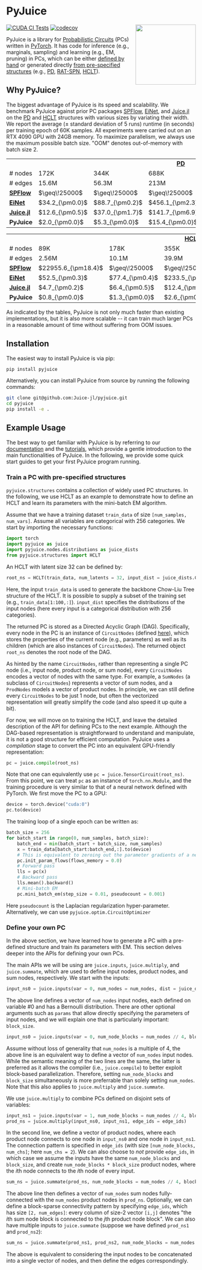 # PyJuice

<img align="right" width="160px" src="https://avatars.githubusercontent.com/u/58918144?s=200&v=4">

[![CUDA CI Tests](https://github.com/Juice-jl/pyjuice/actions/workflows/ci_tests.yml/badge.svg?branch=main)](https://github.com/Juice-jl/pyjuice/actions/workflows/ci_tests.yml)
[![codecov](https://codecov.io/gh/Juice-jl/pyjuice/branch/main/graph/badge.svg?token=XpgPLYa2RQ)](https://codecov.io/gh/Juice-jl/pyjuice)

PyJuice is a library for [Probabilistic Circuits](https://starai.cs.ucla.edu/papers/ProbCirc20.pdf) (PCs) written in [PyTorch](https://github.com/pytorch/pytorch). It has code for inference (e.g., marginals, sampling) and learning (e.g., EM, pruning) in PCs, which can be either [defined by hand](https://github.com/Juice-jl/pyjuice#example-usage-define-your-own-pc) or generated directly [from pre-specified structures](https://github.com/Juice-jl/pyjuice#example-usage-pre-specified-structures) (e.g., [PD](https://arxiv.org/pdf/1202.3732.pdf), [RAT-SPN](https://proceedings.mlr.press/v115/peharz20a/peharz20a.pdf), [HCLT](https://proceedings.neurips.cc/paper_files/paper/2021/file/1d0832c4969f6a4cc8e8a8fffe083efb-Paper.pdf)).

## Why PyJuice?

The biggest advantage of PyJuice is its speed and scalability. We benchmark PyJuice against prior PC packages [SPFlow](https://github.com/SPFlow/SPFlow), [EiNet](https://github.com/cambridge-mlg/EinsumNetworks), and [Juice.jl](https://github.com/Juice-jl/ProbabilisticCircuits.jl) on the [PD](https://arxiv.org/pdf/1202.3732.pdf) and [HCLT](https://proceedings.neurips.cc/paper_files/paper/2021/file/1d0832c4969f6a4cc8e8a8fffe083efb-Paper.pdf) structures with various sizes by variating their width. We report the average ($\pm$ standard deviation of 5 runs) runtime (in seconds) per training epoch of 60K samples. All experiments were carried out on an RTX 4090 GPU with 24GB memory. To maximize parallelism, we always use the maximum possible batch size. "OOM" denotes out-of-memory with batch size 2.

<table>
  <tr>
    <td></td>
    <td colspan="5", align="center"><b><a href="https://arxiv.org/pdf/1202.3732.pdf">PD</a></b></td>
  </tr>
  <tr>
    <td># nodes</td>
    <td>172K</td>
    <td>344K</td>
    <td>688K</td>
    <td>1.38M</td>
    <td>2.06M</td>
  </tr>
  <tr>
    <td># edges</td>
    <td>15.6M</td>
    <td>56.3M</td>
    <td>213M</td>
    <td>829M</td>
    <td>2.03B</td>
  </tr>
  <tr>
    <td><b><a href="https://github.com/SPFlow/SPFlow">SPFlow</a></b></td>
    <td>$\geq\!25000$</td>
    <td>$\geq\!25000$</td>
    <td>$\geq\!25000$</td>
    <td>$\geq\!25000$</td>
    <td>$\geq\!25000$</td>
  </tr>
  <tr>
    <td><b><a href="https://github.com/cambridge-mlg/EinsumNetworks">EiNet</a></b></td>
    <td>$34.2_{\pm0.0}$</td>
    <td>$88.7_{\pm0.2}$</td>
    <td>$456.1_{\pm2.3}$</td>
    <td>$1534.7_{\pm0.5}$</td>
    <td>OOM</td>
  </tr>
  <tr>
    <td><b><a href="https://github.com/Juice-jl/ProbabilisticCircuits.jl">Juice.jl</a></b></td>
    <td>$12.6_{\pm0.5}$</td>
    <td>$37.0_{\pm1.7}$</td>
    <td>$141.7_{\pm6.9}$</td>
    <td>OOM</td>
    <td>OOM</td>
  </tr>
  <tr>
    <td><b>PyJuice</b></td>
    <td>$2.0_{\pm0.0}$</td>
    <td>$5.3_{\pm0.0}$</td>
    <td>$15.4_{\pm0.0}$</td>
    <td>$57.1_{\pm0.2}$</td>
    <td>$203.7_{\pm0.1}$</td>
  </tr>
</table>

<table>
  <tr>
    <td></td>
    <td colspan="5", align="center"><b><a href="https://proceedings.neurips.cc/paper_files/paper/2021/file/1d0832c4969f6a4cc8e8a8fffe083efb-Paper.pdf">HCLT</a></b></td>
  </tr>
  <tr>
    <td># nodes</td>
    <td>89K</td>
    <td>178K</td>
    <td>355K</td>
    <td>710K</td>
    <td>1.42M</td>
  </tr>
  <tr>
    <td># edges</td>
    <td>2.56M</td>
    <td>10.1M</td>
    <td>39.9M</td>
    <td>159M</td>
    <td>633M</td>
  </tr>
  <tr>
    <td><b><a href="https://github.com/SPFlow/SPFlow">SPFlow</a></b></td>
    <td>$22955.6_{\pm18.4}$</td>
    <td>$\geq\!25000$</td>
    <td>$\geq\!25000$</td>
    <td>$\geq\!25000$</td>
    <td>$\geq\!25000$</td>
  </tr>
  <tr>
    <td><b><a href="https://github.com/cambridge-mlg/EinsumNetworks">EiNet</a></b></td>
    <td>$52.5_{\pm0.3}$</td>
    <td>$77.4_{\pm0.4}$</td>
    <td>$233.5_{\pm2.8}$</td>
    <td>$1170.7_{\pm8.9}$</td>
    <td>$5654.3_{\pm17.4}$</td>
  </tr>
  <tr>
    <td><b><a href="https://github.com/Juice-jl/ProbabilisticCircuits.jl">Juice.jl</a></b></td>
    <td>$4.7_{\pm0.2}$</td>
    <td>$6.4_{\pm0.5}$</td>
    <td>$12.4_{\pm1.3}$</td>
    <td>$41.1_{\pm0.1}$</td>
    <td>$143.2_{\pm5.1}$</td>
  </tr>
  <tr>
    <td><b>PyJuice</b></td>
    <td>$0.8_{\pm0.0}$</td>
    <td>$1.3_{\pm0.0}$</td>
    <td>$2.6_{\pm0.0}$</td>
    <td>$8.8_{\pm0.0}$</td>
    <td>$24.9_{\pm0.1}$</td>
  </tr>
</table>

As indicated by the tables, PyJuice is not only much faster than existing implementations, but it is also more scalable -- it can train much larger PCs in a reasonable amount of time without suffering from OOM issues.

## Installation

The easiest way to install PyJuice is via pip:

```bash
pip install pyjuice
```

Alternatively, you can install PyJuice from source by running the following commands:

```bash
git clone git@github.com:Juice-jl/pyjuice.git
cd pyjuice
pip install -e .
```

## Example Usage 

The best way to get familiar with PyJuice is by referring to our [documentation](https://juice-jl.github.io/pyjuice/) and the [tutorials](https://juice-jl.github.io/pyjuice/getting-started/tutorials/index.html), which provide a gentle introduction to the main functionalities of PyJuice. In the following, we provide some quick start guides to get your first PyJuice program running.

### Train a PC with pre-specified structures

`pyjuice.structures` contains a collection of widely used PC structures. In the following, we use HCLT as an example to demonstrate how to define an HCLT and learn its parameters with the mini-batch EM algorithm.

Assume that we have a training dataset `train_data` of size `[num_samples, num_vars]`. Assume all variables are categorical with 256 categories. We start by importing the necessary functions:

```py
import torch
import pyjuice as juice
import pyjuice.nodes.distributions as juice_dists
from pyjuice.structures import HCLT
```

An HCLT with latent size 32 can be defined by:

```py
root_ns = HCLT(train_data, num_latents = 32, input_dist = juice_dists.Categorical(num_cats = 256))
```

Here, the input `train_data` is used to generate the backbone Chow-Liu Tree structure of the HCLT. It is possible to supply a subset of the training set (e.g., `train_data[1:100,:]`). `input_dist` specifies the distributions of the input nodes (here every input is a categorical distribution with 256 categories). 

The returned PC is stored as a Directed Acyclic Graph (DAG). Specifically, every node in the PC is an instance of `CircuitNodes` (defined [here](src/pyjuice/nodes/nodes.py)), which stores the properties of the current node (e.g., parameters) as well as its children (which are also instances of `CircuitNodes`). The returned object `root_ns` denotes the root node of the DAG.

As hinted by the name `CircuitNodes`, rather than representing a single PC node (i.e., input node, product node, or sum node), every `CircuitNodes` encodes a vector of nodes with the same type. For example, a `SumNodes` (a subclass of `CircuitNodes`) represents a vector of sum nodes, and a `ProdNodes` models a vector of product nodes. In principle, we can still define every `CircuitNodes` to be just 1 node, but often the vectorized representation will greatly simplify the code (and also speed it up quite a bit).

For now, we will move on to training the HCLT, and leave the detailed description of the API for defining PCs to the next example. Although the DAG-based representation is straightforward to understand and manipulate, it is not a good structure for efficient computation. PyJuice uses a *compilation* stage to convert the PC into an equivalent GPU-friendly representation:

```py
pc = juice.compile(root_ns)
```

Note that one can equivalently use `pc = juice.TensorCircuit(root_ns)`. From this point, we can treat `pc` as an instance of `torch.nn.Module`, and the training procedure is very similar to that of a neural network defined with PyTorch. We first move the PC to a GPU:

```py
device = torch.device("cuda:0")
pc.to(device)
```

The training loop of a single epoch can be written as:

```py
batch_size = 256
for batch_start in range(0, num_samples, batch_size):
    batch_end = min(batch_start + batch_size, num_samples)
    x = train_data[batch_start:batch_end,:].to(device)
    # This is equivalent to zeroing out the parameter gradients of a neural network
    pc.init_param_flows(flows_memory = 0.0)
    # Forward pass
    lls = pc(x)
    # Backward pass
    lls.mean().backward()
    # Mini-batch EM
    pc.mini_batch_em(step_size = 0.01, pseudocount = 0.001)
```

Here `pseudocount` is the Laplacian regularization hyper-parameter. Alternatively, we can use `pyjuice.optim.CircuitOptimizer` 

### Define your own PC

In the above section, we have learned how to generate a PC with a pre-defined structure and train its parameters with EM. This section delves deeper into the APIs for defining your own PCs.

The main APIs we will be using are `juice.inputs`, `juice.multiply`, and `juice.summate`, which are used to define input nodes, product nodes, and sum nodes, respectively. We start with the inputs:

```py
input_ns0 = juice.inputs(var = 0, num_nodes = num_nodes, dist = juice_dists.Bernoulli())
```

The above line defines a vector of `num_nodes` input nodes, each defined on variable #0 and has a Bernoulli distribution. There are other optional arguments such as `params` that allow directly specifying the parameters of input nodes, and we will explain one that is particularly important: `block_size`.

```py
input_ns0 = juice.inputs(var = 0, num_node_blocks = num_nodes // 4, block_size = 4, dist = juice_dists.Bernoulli())
```

Assume without loss of generality that `num_nodes` is a multiple of 4, the above line is an equivalent way to define a vector of `num_nodes` input nodes. While the semantic meaning of the two lines are the same, the latter is preferred as it allows the compiler (i.e., `juice.compile`) to better exploit block-based parallelization. Therefore, setting `num_node_blocks` and `block_size` simultaneously is more preferrable than solely setting `num_nodes`. Note that this also applies to `juice.multiply` and `juice.summate`.

We use `juice.multiply` to combine PCs defined on disjoint sets of variables:

```py
input_ns1 = juice.inputs(var = 1, num_node_blocks = num_nodes // 4, block_size = 4, dist = juice_dists.Bernoulli())
prod_ns = juice.multiply(input_ns0, input_ns1, edge_ids = edge_ids)
```

In the second line, we define a vector of product nodes, where each product node connects to one node in `input_ns0` and one node in `input_ns1`. The connection pattern is specified in `edge_ids` (with size `[num_node_blocks, num_chs]`; here `num_chs = 2`). We can also choose to *not* provide `edge_ids`, in which case we assume the inputs have the same `num_node_blocks` and `block_size`, and create `num_node_blocks * block_size` product nodes, where the *i*th node connects to the *i*th node of every input.

```py
sum_ns = juice.summate(prod_ns, num_node_blocks = num_nodes // 4, block_size = 4)
```

The above line then defines a vector of `num_nodes` sum nodes fully-connected with the `num_nodes` product nodes in `prod_ns`. Optionally, we can define a block-sparse connectivity pattern by specifying `edge_ids`, which has size `[2, num_edges]`: every column of size-2 vector `[i,j]` denotes "the *i*th sum node block is connected to the *j*th product node block". We can also have multiple inputs to `juice.summate` (suppose we have defined `prod_ns1` and `prod_ns2`):

```py
sum_ns = juice.summate(prod_ns1, prod_ns2, num_node_blocks = num_nodes // 4, block_size = 4)
```

The above is equivalent to considering the input nodes to be concatenated into a single vector of nodes, and then define the edges correspondingly.
